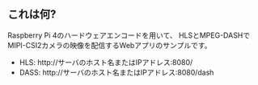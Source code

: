 ## これは何?
Raspberry Pi 4のハードウェアエンコードを用いて、
HLSとMPEG-DASHでMIPI-CSI2カメラの映像を配信するWebアプリのサンプルです。

- HLS: http://サーバのホスト名またはIPアドレス:8080/
- DASS: http://サーバのホスト名またはIPアドレス:8080/dash

